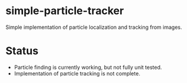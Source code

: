 # simple-particle-tracker
Simple implementation of particle localization and tracking from images.

# Status
* Particle finding is currently working, but not fully unit tested.
* Implementation of particle tracking is not complete.
